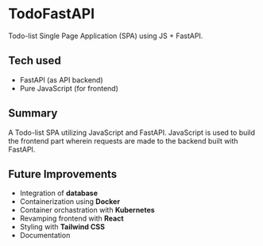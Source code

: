# TodoFastAPI

Todo-list Single Page Application (SPA) using JS + FastAPI.

## Tech used

* FastAPI (as API backend)
* Pure JavaScript (for frontend)

## Summary

A Todo-list SPA utilizing JavaScript and FastAPI. JavaScript is used to build the frontend part wherein requests are
made to the backend built with FastAPI.

## Future Improvements
* Integration of **database**
* Containerization using **Docker**
* Container orchastration with **Kubernetes**
* Revamping frontend with **React**
* Styling with **Tailwind CSS**
* Documentation
